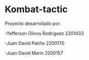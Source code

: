 # Kombat-tactic

Proyecto desarrollado por:

  -Yefferson Olivos Rodriguez 2201433
  
  -Juan David Patiño 2200170
  
  -Juan David Marín  2200157
  
